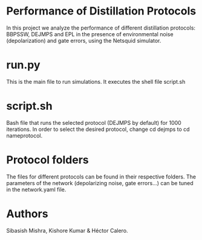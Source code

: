 # Performance of Distillation Protocols
In this project we analyze the performance of different distillation protocols: BBPSSW, DEJMPS and EPL in the presence of environmental noise (depolarization) and gate errors, using the Netsquid simulator.

# run.py
This is the main file to run simulations. It executes the shell file script.sh
# script.sh
Bash file that runs the selected protocol (DEJMPS by default) for 1000 iterations. In order to select the desired protocol, change cd dejmps to cd nameprotocol.
# Protocol folders
The files for different protocols can be found in their respective folders. The parameters of the network (depolarizing noise, gate errors...) can be tuned in the network.yaml file.

# Authors
Sibasish Mishra, Kishore Kumar & Héctor Calero.
